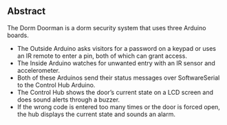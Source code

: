 ## Abstract

The Dorm Doorman is a dorm security system that uses three Arduino boards.

- The Outside Arduino asks visitors for a password on a keypad or uses an IR remote to enter a pin, both of which can grant access.  
- The Inside Arduino watches for unwanted entry with an IR sensor and accelerometer.  
- Both of these Arduinos send their status messages over SoftwareSerial to the Control Hub Arduino.  
- The Control Hub shows the door’s current state on a LCD screen and does sound alerts through a buzzer.  
- If the wrong code is entered too many times or the door is forced open, the hub displays the current state and sounds an alarm.  
